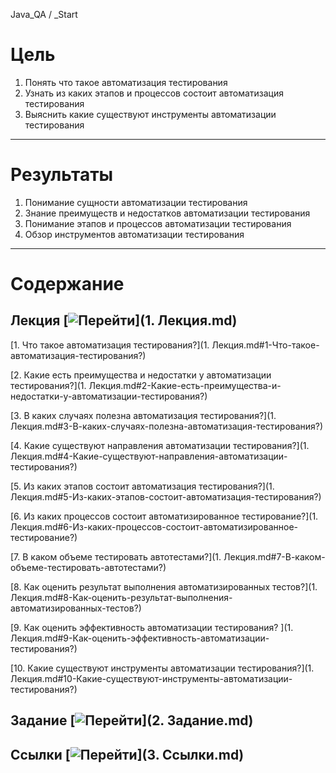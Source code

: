 Java_QA / _Start

# Цель

1. Понять что такое автоматизация тестирования
2. Узнать из каких этапов и процессов состоит автоматизация тестирования
3. Выяснить какие существуют инструменты автоматизации тестирования

***

# Результаты 

1. Понимание сущности автоматизации тестирования
2. Знание преимуществ и недостатков автоматизации тестирования
3. Понимание этапов и процессов автоматизации тестирования
4. Обзор инструментов автоматизации тестирования

***

# Содержание

## Лекция [![Перейти](https://img.shields.io/badge/-%D0%9F%D0%B5%D1%80%D0%B5%D0%B9%D1%82%D0%B8-blue)](1. Лекция.md)
           
[1. Что такое автоматизация тестирования?](1. Лекция.md#1-Что-такое-автоматизация-тестирования?)

[2. Какие есть преимущества и недостатки у автоматизации тестирования?](1. Лекция.md#2-Какие-есть-преимущества-и-недостатки-у-автоматизации-тестирования?)

[3. В каких случаях полезна автоматизация тестирования?](1. Лекция.md#3-В-каких-случаях-полезна-автоматизация-тестирования?)

[4. Какие существуют направления автоматизации тестирования?](1. Лекция.md#4-Какие-существуют-направления-автоматизации-тестирования?)

[5. Из каких этапов состоит автоматизация тестирования?](1. Лекция.md#5-Из-каких-этапов-состоит-автоматизация-тестирования?)

[6. Из каких процессов состоит автоматизированное тестирование?](1. Лекция.md#6-Из-каких-процессов-состоит-автоматизированное-тестирование?)

[7. В каком объеме тестировать автотестами?](1. Лекция.md#7-В-каком-объеме-тестировать-автотестами?)

[8. Как оценить результат выполнения автоматизированных тестов?](1. Лекция.md#8-Как-оценить-результат-выполнения-автоматизированных-тестов?)

[9. Как оценить эффективность автоматизации тестирования? ](1. Лекция.md#9-Как-оценить-эффективность-автоматизации-тестирования?)

[10. Какие существуют инструменты автоматизации тестирования?](1. Лекция.md#10-Какие-существуют-инструменты-автоматизации-тестирования?)

## Задание [![Перейти](https://img.shields.io/badge/-%D0%9F%D0%B5%D1%80%D0%B5%D0%B9%D1%82%D0%B8-blue)](2. Задание.md)

## Ссылки [![Перейти](https://img.shields.io/badge/-%D0%9F%D0%B5%D1%80%D0%B5%D0%B9%D1%82%D0%B8-blue)](3. Ссылки.md)